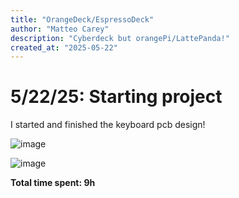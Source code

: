 ```yaml
---
title: "OrangeDeck/EspressoDeck"
author: "Matteo Carey"
description: "Cyberdeck but orangePi/LattePanda!"
created_at: "2025-05-22"
---
```

# 5/22/25: Starting project

I started and finished the keyboard pcb design!

![image](https://github.com/user-attachments/assets/ca050977-2dcd-4c3c-9384-fce0863756ad)

![image](https://github.com/user-attachments/assets/7037831e-d955-4b57-9467-cff610d02068)



**Total time spent: 9h**
